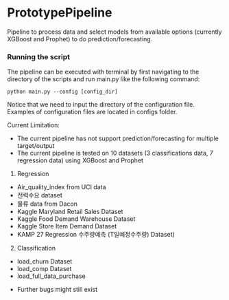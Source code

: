 # PrototypePipeline
Pipeline to process data and select models from available options (currently XGBoost and Prophet) to do prediction/forecasting.

### Running the script
The pipeline can be executed with terminal by first navigating to the directory of the scripts and run main.py like the following command:

```shell
python main.py --config [config_dir]
```

Notice that we need to input the directory of the configuration file. Examples of configuration files are located in configs folder.

Current Limitation:
- The current pipeline has not support prediction/forecasting for multiple target/output 
- The current pipeline is tested on 10 datasets (3 classifications data, 7 regression data) using XGBoost and Prophet
1. Regression
  * Air_quality_index from UCI data
  * 전력수요 dataset
  * 물류 data from Dacon
  * Kaggle Maryland Retail Sales Dataset
  * Kaggle Food Demand Warehouse Dataset
  * Kaggle Store Item Demand Dataset
  * KAMP 27 Regression 수주량예측 (T일예정수주량) Dataset)
2. Classification
  * load_churn Dataset
  * load_comp Dataset
  * load_full_data_purchase
- Further bugs might still exist

